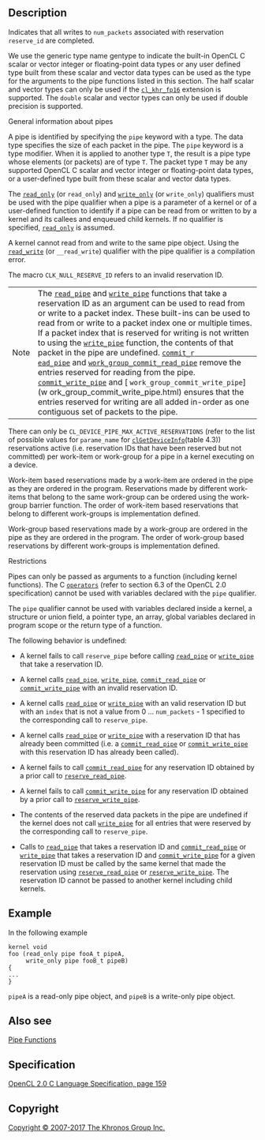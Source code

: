 
## Description

Indicates that all writes to `num_packets` associated with reservation
`reserve_id` are completed.

We use the generic type name gentype to indicate the built-in OpenCL C
scalar or vector integer or floating-point data types or any user
defined type built from these scalar and vector data types can be used
as the type for the arguments to the pipe functions listed in this
section. The half scalar and vector types can only be used if the
[`cl_khr_fp16`](cl_khr_fp16.html) extension is supported. The `double`
scalar and vector types can only be used if double precision is
supported.

General information about pipes

A pipe is identified by specifying the `pipe` keyword with a type. The
data type specifies the size of each packet in the pipe. The `pipe`
keyword is a type modifier. When it is applied to another type `T`, the
result is a pipe type whose elements (or packets) are of type `T`. The
packet type `T` may be any supported OpenCL C scalar and vector integer
or floating-point data types, or a user-defined type built from these
scalar and vector data types.

The [`read_only`](qualifiers.html) (or `read_only`) and
[`write_only`](qualifiers.html) (or `write_only`) qualifiers must be
used with the pipe qualifier when a pipe is a parameter of a kernel or
of a user-defined function to identify if a pipe can be read from or
written to by a kernel and its callees and enqueued child kernels. If no
qualifier is specified, [`read_only`](qualifiers.html) is assumed.

A kernel cannot read from and write to the same pipe object. Using the
[`read_write`](qualifiers.html) (or `__read_write`) qualifier with the
pipe qualifier is a compilation error.

The macro `CLK_NULL_RESERVE_ID` refers to an invalid reservation ID.

|   |   |
---|---|
|  Note                              |  The [`read_pipe`](read_pipe.html)   and                                 [`write_pipe`](write_pipe.html)     functions that take a reservation   ID as an argument can be used to    read from or write to a packet      index. These built-ins can be       used to read from or write to a     packet index one or multiple        times. If a packet index that is    reserved for writing is not         written to using the                [`write_pipe`](write_pipe.html)     function, the contents of that      packet in the pipe are undefined.   [`commit_r                          ead_pipe`](commit_read_pipe.html)   and                                 [`work_group_commit_read_pipe`](    work_group_commit_read_pipe.html)   remove the entries reserved for     reading from the pipe.              [`commit_write_pipe`](#) and        [                                   `work_group_commit_write_pipe`](w   ork_group_commit_write_pipe.html)   ensures that the entries reserved   for writing are all added           in-order as one contiguous set of   packets to the pipe.              |

There can only be `CL_DEVICE_PIPE_MAX_ACTIVE_RESERVATIONS` (refer to the
list of possible values for `parame_name` for
[`clGetDeviceInfo`](clGetDeviceInfo.html)(table 4.3)) reservations
active (i.e. reservation IDs that have been reserved but not committed)
per work-item or work-group for a pipe in a kernel executing on a
device.

Work-item based reservations made by a work-item are ordered in the pipe
as they are ordered in the program. Reservations made by different
work-items that belong to the same work-group can be ordered using the
work-group barrier function. The order of work-item based reservations
that belong to different work-groups is implementation defined.

Work-group based reservations made by a work-group are ordered in the
pipe as they are ordered in the program. The order of work-group based
reservations by different work-groups is implementation defined.

Restrictions

Pipes can only be passed as arguments to a function (including kernel
functions). The C [`operators`](operators.html) (refer to section 6.3 of
the OpenCL 2.0 specification) cannot be used with variables declared
with the `pipe` qualifier.

The `pipe` qualifier cannot be used with variables declared inside a
kernel, a structure or union field, a pointer type, an array, global
variables declared in program scope or the return type of a function.

The following behavior is undefined:

-   A kernel fails to call `reserve_pipe` before calling
    [`read_pipe`](read_pipe.html) or [`write_pipe`](write_pipe.html)
    that take a reservation ID.

-   A kernel calls [`read_pipe`](read_pipe.html),
    [`write_pipe`](write_pipe.html),
    [`commit_read_pipe`](commit_read_pipe.html) or
    [`commit_write_pipe`](#) with an invalid reservation ID.

-   A kernel calls [`read_pipe`](read_pipe.html) or
    [`write_pipe`](write_pipe.html) with an valid reservation ID but
    with an `index` that is not a value from 0 …​ `num_packets` - 1
    specified to the corresponding call to `reserve_pipe`.

-   A kernel calls [`read_pipe`](read_pipe.html) or
    [`write_pipe`](write_pipe.html) with a reservation ID that has
    already been committed (i.e. a
    [`commit_read_pipe`](commit_read_pipe.html) or
    [`commit_write_pipe`](#) with this reservation ID has already been
    called).

-   A kernel fails to call [`commit_read_pipe`](commit_read_pipe.html)
    for any reservation ID obtained by a prior call to
    [`reserve_read_pipe`](reserve_read_pipe.html).

-   A kernel fails to call [`commit_write_pipe`](#) for any reservation
    ID obtained by a prior call to
    [`reserve_write_pipe`](reserve_write_pipe.html).

-   The contents of the reserved data packets in the pipe are undefined
    if the kernel does not call [`write_pipe`](write_pipe.html) for all
    entries that were reserved by the corresponding call to
    `reserve_pipe`.

-   Calls to [`read_pipe`](read_pipe.html) that takes a reservation ID
    and [`commit_read_pipe`](commit_read_pipe.html) or
    [`write_pipe`](write_pipe.html) that takes a reservation ID and
    [`commit_write_pipe`](#) for a given reservation ID must be called
    by the same kernel that made the reservation using
    [`reserve_read_pipe`](reserve_read_pipe.html) or
    [`reserve_write_pipe`](reserve_write_pipe.html). The reservation ID
    cannot be passed to another kernel including child kernels.

## Example

In the following example

    kernel void
    foo (read_only pipe fooA_t pipeA,
         write_only pipe fooB_t pipeB)
    {
    ...
    }

`pipeA` is a read-only pipe object, and `pipeB` is a write-only pipe
object.

## Also see

[Pipe Functions](pipeFunctions.html)

## Specification

[OpenCL 2.0 C Language Specification, page
159](https://www.khronos.org/registry/cl/specs/opencl-2.0-openclc.pdf#page=159)

## Copyright

[Copyright © 2007-2017 The Khronos Group Inc.](copyright.html)
